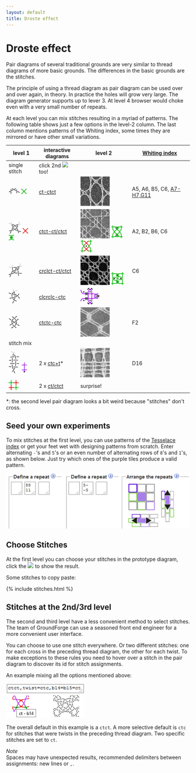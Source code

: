 ```yaml
---
layout: default
title: Droste effect
---
```


Droste effect
=============

Pair diagrams of several traditional grounds are very similar to thread diagrams of more basic grounds.
The differences in the basic grounds are the stitches.

The principle of using a thread diagram as pair diagram can be used over and over again, in theory.
In practice the holes will grow very large. The diagram generator supports up to lever 3.
At level 4 browser would choke even with a very small number of repeats.

At each level you can mix stitches resulting in a myriad of patterns.
The following table shows just a few options in the level-2 column.
The last column mentions patterns of the Whiting index,
some times they are mirrored or have other small variations.

level 1                                                                  | interactive<br>diagrams    | level 2     | [Whiting index](Whiting-Index)
-------------------------------------------------------------------------------------|----------------|-------------|---------
single stitch | <span>click 2nd ![](../images/wand.png) too!</span>
![](stitches/ct.png) ![](stitches/ct-color1.png)                                     | [ct-ctct]      | ![](w/page76a.gif) | A5, A6, B5, C6, [A7-H7,G11]
![](stitches/ctct.png) ![](stitches/ctct-color1a.png) ![](stitches/ctct-color1b.png) | [ctct-ct/ctct] | ![](w/page120a.gif) ![](stitches/ctct-color2a.png) ![](stitches/ctct-color2b.png) | A2, B2, B6, C6
![](stitches/crclct.png) | [crclct-ct/ctct] | ![](w/page139a.gif) ![](stitches/crclct-color2.png) | C6
![](stitches/clcrclc.png) | [clcrclc-ctc] | ![](stitches/clcrclc-color2.png)
![](stitches/ctctc.png) | [ctctc-ctc] | ![](w/page178a.gif) | F2
stitch mix |
![](stitches/ctc-ctcr.png) ![](stitches/ctc-ctcr-color.png)  | 2 x [ctc+t]* | ![](w/page150a.gif) | D16
![](stitches/2x-ct-ctct.png) | 2 x [ct/ctct] | surprise!

*: the second level pair diagram looks a bit weird because "stitches" don't cross.

[ct-ctct]: https://d-bl.github.io/GroundForge/tiles?tile=-5&tileStitch=ct&droste2=ctct&patchWidth=5&patchHeight=6&shiftColsSW=-2&shiftRowsSW=0&shiftColsSE=1&shiftRowsSE=1
[ctct-ct/ctct]: https://d-bl.github.io/GroundForge/tiles?tile=-5&tileStitch=ctct&droste2=ct,b10=b13=ctct&patchWidth=5&patchHeight=6&shiftColsSW=-2&shiftRowsSW=0&shiftColsSE=1&shiftRowsSE=1
[crclct-ct/ctct]: https://d-bl.github.io/GroundForge/tiles?tile=-5&tileStitch=crclct&droste2=ctct,b16=b15=b12=ct&patchWidth=5&patchHeight=6&shiftColsSW=-2&shiftRowsSW=0&shiftColsSE=1&shiftRowsSE=1
[clcrclc-ctc]: https://d-bl.github.io/GroundForge/tiles?tile=-5&tileStitch=clcrclc&droste2=ctc,b16=ctct,b13=ctcr,b15=ctcl&patchWidth=5&patchHeight=6&shiftColsSW=-2&shiftRowsSW=0&shiftColsSE=1&shiftRowsSE=1
[clcrclc-ctc]: https://d-bl.github.io/GroundForge/tiles?tile=-5&tileStitch=ctctc&droste2=ctc,b16=ctct,b13=ctcr,b15=ctcl&patchWidth=5&patchHeight=6&shiftColsSW=-2&shiftRowsSW=0&shiftColsSE=1&shiftRowsSE=1
[ctctc-ctc]: https://d-bl.github.io/GroundForge/tiles?tile=-5&tileStitch=ctctc&droste2=ctc,B16=ctcttt,B15=ctcrrr,B14=ctclll,b13=ctcctc&patchWidth=5&patchHeight=6&shiftColsSW=-2&shiftRowsSW=0&shiftColsSE=1&shiftRowsSE=1
[ctc+t]: https://d-bl.github.io/GroundForge/tiles?tile=8,1&a1=ctct&a2=ctcl&droste2=ctc,a24=a15=tt,a14=tctct&patchWidth=4&patchHeight=4&shiftColsSW=0&shiftRowsSW=2&shiftColsSE=1&shiftRowsSE=2
[ct/ctct]: https://d-bl.github.io/GroundForge/tiles?tile=88,11&tileStitch=ctct&b1=ct&a2=ct&droste2=cross=ctct,twist=ct&patchWidth=6&patchHeight=6&shiftColsSW=0&shiftRowsSW=2&shiftColsSE=2&shiftRowsSE=2
[A7-H7,G11]: https://d-bl.github.io/GroundForge/help/Whiting-Index#val


Seed your own experiments
-------------------------

To mix stitches at the first level, you can use patterns of the [Tesselace index](TesseLace-Index)
or get your feet wet with designing patterns from scratch.
Enter alternating `-`'s and `5`'s or an even number of alternating rows of `8`'s and `1`'s,
as shown below. Just try which ones of the purple tiles produce a valid pattern.

![](images/init-droste.png)

Choose Stitches
---------------

At the first level you can choose your stitches in the prototype diagram,
click the ![](../images/wand.png) to show the result.

Some stitches to copy paste:

{% include stitches.html %}

Stitches at the 2nd/3rd level
-----------------------------

The second and third level have a less convenient method to select stitches.
The team of GroundForge can use a seasoned front end engineer for a more convenient user interface.

You can choose to use one stitch everywhere. Or two different stitches:
one for each cross in the preceding thread diagram, the other for each twist.
To make exceptions to these rules you need to hover over a stitch
in the pair diagram to discover its id for stitch assignments.

An example mixing all the options mentioned above:

![](images/assign-stitches.png)

The overall default in this example is a `ctct`.
A more selective default is `ctc` for stitches that were twists in the preceding thread diagram.
Two specific stitches are set to `ct`.

_Note_<br>
Spaces may have unexpected results, 
recommended delimiters between assignments: new lines or `,`.
